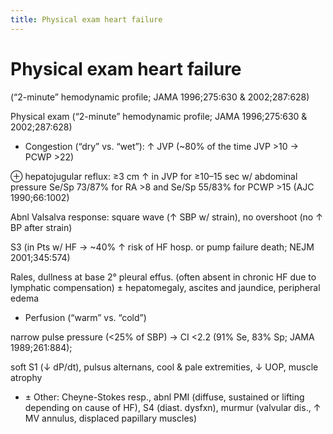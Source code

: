 ```yaml
---
title: Physical exam heart failure
---
```

# Physical exam heart failure
(“2-minute” hemodynamic profile; JAMA 1996;275:630 & 2002;287:628)

Physical exam (“2-minute” hemodynamic profile; JAMA 1996;275:630 & 2002;287:628)
* Congestion (“dry” vs. “wet”): ↑ JVP (~80% of the time JVP >10 → PCWP >22)

⊕ hepatojugular reflux: ≥3 cm ↑ in JVP for ≥10–15 sec w/ abdominal pressure Se/Sp 73/87% for RA >8 and Se/Sp 55/83% for PCWP >15 (AJC 1990;66:1002)

Abnl Valsalva response: square wave (↑ SBP w/ strain), no overshoot (no ↑ BP after strain)

S3 (in Pts w/ HF → ~40% ↑ risk of HF hosp. or pump failure death; NEJM 2001;345:574)

Rales, dullness at base 2° pleural effus. (often absent in chronic HF due to lymphatic compensation) ± hepatomegaly, ascites and jaundice, peripheral edema

* Perfusion (“warm” vs. “cold”)

narrow pulse pressure (<25% of SBP) → CI <2.2 (91% Se, 83% Sp; JAMA 1989;261:884);

soft S1 (↓ dP/dt), pulsus alternans, cool & pale extremities, ↓ UOP, muscle atrophy

* ± Other: Cheyne-Stokes resp., abnl PMI (diffuse, sustained or lifting depending on cause of HF), S4 (diast. dysfxn), murmur (valvular dis., ↑ MV annulus, displaced papillary muscles)

